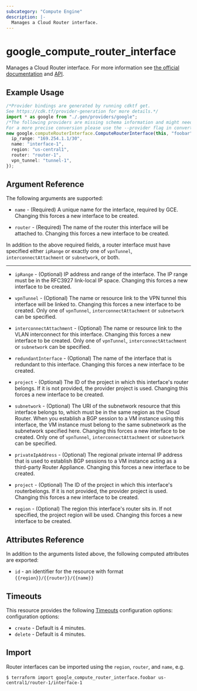 ```yaml
---
subcategory: "Compute Engine"
description: |-
  Manages a Cloud Router interface.
---
```


# google\_compute\_router\_interface

Manages a Cloud Router interface. For more information see
[the official documentation](https://cloud.google.com/compute/docs/cloudrouter)
and
[API](https://cloud.google.com/compute/docs/reference/latest/routers).

## Example Usage

```typescript
/*Provider bindings are generated by running cdktf get.
See https://cdk.tf/provider-generation for more details.*/
import * as google from "./.gen/providers/google";
/*The following providers are missing schema information and might need manual adjustments to synthesize correctly: google.
For a more precise conversion please use the --provider flag in convert.*/
new google.computeRouterInterface.ComputeRouterInterface(this, "foobar", {
  ip_range: "169.254.1.1/30",
  name: "interface-1",
  region: "us-central1",
  router: "router-1",
  vpn_tunnel: "tunnel-1",
});

```

## Argument Reference

The following arguments are supported:

*   `name` - (Required) A unique name for the interface, required by GCE. Changing
    this forces a new interface to be created.

*   `router` - (Required) The name of the router this interface will be attached to.
    Changing this forces a new interface to be created.

In addition to the above required fields, a router interface must have specified either `ipRange` or exactly one of `vpnTunnel`, `interconnectAttachment` or `subnetwork`, or both.

***

*   `ipRange` - (Optional) IP address and range of the interface. The IP range must be
    in the RFC3927 link-local IP space. Changing this forces a new interface to be created.

*   `vpnTunnel` - (Optional) The name or resource link to the VPN tunnel this
    interface will be linked to. Changing this forces a new interface to be created. Only
    one of `vpnTunnel`, `interconnectAttachment` or `subnetwork` can be specified.

*   `interconnectAttachment` - (Optional) The name or resource link to the
    VLAN interconnect for this interface. Changing this forces a new interface to
    be created. Only one of `vpnTunnel`, `interconnectAttachment` or `subnetwork` can be specified.

*   `redundantInterface` - (Optional) The name of the interface that is redundant to
    this interface. Changing this forces a new interface to be created.

*   `project` - (Optional) The ID of the project in which this interface's router belongs.
    If it is not provided, the provider project is used. Changing this forces a new interface to be created.

*   `subnetwork` - (Optional) The URI of the subnetwork resource that this interface
    belongs to, which must be in the same region as the Cloud Router. When you establish a BGP session to a VM instance using this interface, the VM instance must belong to the same subnetwork as the subnetwork specified here. Changing this forces a new interface to be created. Only one of `vpnTunnel`, `interconnectAttachment` or `subnetwork` can be specified.

*   `privateIpAddress` - (Optional) The regional private internal IP address that is used
    to establish BGP sessions to a VM instance acting as a third-party Router Appliance. Changing this forces a new interface to be created.

*   `project` - (Optional) The ID of the project in which this interface's routerbelongs.
    If it is not provided, the provider project is used. Changing this forces a new interface to be created.

*   `region` - (Optional) The region this interface's router sits in.
    If not specified, the project region will be used. Changing this forces a new interface to be created.

## Attributes Reference

In addition to the arguments listed above, the following computed attributes are exported:

* `id` - an identifier for the resource with format `{{region}}/{{router}}/{{name}}`

## Timeouts

This resource provides the following
[Timeouts](https://developer.hashicorp.com/terraform/plugin/sdkv2/resources/retries-and-customizable-timeouts) configuration options: configuration options:

* `create` - Default is 4 minutes.
* `delete` - Default is 4 minutes.

## Import

Router interfaces can be imported using the `region`, `router`, and `name`, e.g.

```console
$ terraform import google_compute_router_interface.foobar us-central1/router-1/interface-1
```
